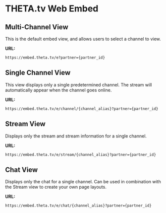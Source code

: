 

# THETA.tv Web Embed


## Multi-Channel View
This is the default embed view, and allows users to select a channel to view.

**URL:**
```
https://embed.theta.tv/e?partner={partner_id}
```


## Single Channel View
This view displays only a single predetermined channel. The stream will automatically appear when the  channel goes online. 

**URL:**
```
https://embed.theta.tv/e/channel/{channel_alias}?partner={partner_id}
```



## Stream View
Displays only the stream and stream information for a single channel. 

**URL:**
```
https://embed.theta.tv/e/stream/{channel_alias}?partner={partner_id}
```


## Chat View
Displays only the chat for a single channel. Can be used in combination with the Stream view to create your own page layouts. 

**URL:**
```
https://embed.theta.tv/e/chat/{channel_alias}?partner={partner_id}
```

